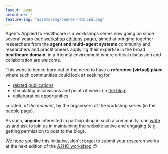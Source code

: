 ```yaml
---
layout: page
permalink: /
feature-img: "assets/img/banner-reduced.png"
---
```


Agents Applied to Healthcare is a workshops series now going on since several years
(see [workshop editions](/a2hc.website/workshops/) page),
aimed at bringing together researchers from the **agent and multi-agent systems** community
and researchers and practitioneers applying their expertise in the broad **healthcare domain**,
in a friendly environment where critical discussion and collaboration are welcome.

This website hence born out of the need to have a **reference (virtual) place** where such communities could look at seeking for
- [related publications](/a2hc.website/publications/)
- stimulating discussions and point of views (in [the blog](/a2hc.website/))
- collaboration opportunities

curated, *at the moment*, by the organisers of the workshop series (in the [people](/a2hc.website/people/) page).

As such, **anyone** interested in participating in such a community,
can [write us](mailto:a2hc.org@gmail.com) and ask to join us in maintaining the website active and engaging
(e.g. getting permission to post to the blog).

We hope you like this initiative,
don't forget to submit your research works at the next edition of the [A2HC workshop](/a2hc.website/workshops/) 😉
